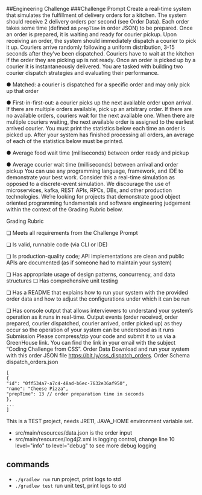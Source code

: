 ##Engineering Challenge
###Challenge Prompt
Create a real-time system that simulates the fulfillment of delivery orders for a kitchen. The system should receive 2 delivery orders per second (see Order Data). Each order takes some time (defined as `prepTime` in order JSON) to be prepared. Once an order is prepared, it is waiting and ready for courier pickup.
Upon receiving an order, the system should immediately dispatch a courier to pick it up. Couriers arrive randomly following a uniform distribution, 3-15 seconds after they’ve been dispatched. Couriers have to wait at the kitchen if the order they are picking up is not ready. Once an order is picked up by a courier it is instantaneously delivered.
You are tasked with building two courier dispatch strategies and evaluating their performance.

● Matched: a courier is dispatched for a specific order and may only pick up that order 

● First-in-first-out: a courier picks up the next available order upon arrival. If there are multiple orders available, pick up an arbitrary order. If there are no available orders, couriers wait for the next available one. When there are multiple couriers waiting, the next available order is assigned to the earliest arrived courier.
You must print the statistics below each time an order is picked up. After your system has finished processing all orders, an average of each of the statistics below must be printed.

● Average food wait time (milliseconds) between order ready and pickup 

● Average courier wait time (milliseconds) between arrival and order pickup
You can use any programming language, framework, and IDE to demonstrate your best work. Consider this a real-time simulation as opposed to a discrete-event simulation.
We discourage the use of microservices, kafka, REST APIs, RPCs, DBs, and other production technologies. We’re looking for projects that demonstrate good object oriented programming fundamentals and software engineering judgement within the context of the Grading Rubric below.

Grading Rubric

❏ Meets all requirements from the Challenge Prompt

❏ Is valid, runnable code (via CLI or IDE)

❏ Is production-quality code; API implementations are clean and public APIs are documented (as if someone had to maintain your system)

❏ Has appropriate usage of design patterns, concurrency, and data structures ❏ Has comprehensive unit testing

❏ Has a README that explains how to run your system with the provided order data and how to adjust the configurations under which it can be run

❏ Has console output that allows interviewers to understand your system’s operation as it runs in real-time. Output events (order received, order prepared, courier dispatched, courier arrived, order picked up) as they occur so the operation of your system can be understood as it runs
Submission
Please compress/zip your code and submit it to us via a GreenHouse link. You can find the link in your email with the subject “Coding Challenge from CSS”.
Order Data
Download and run your system with this order JSON file https://bit.ly/css_dispatch_orders. Order Schema
dispatch_orders.json
```
[
{
"id": "0ff534a7-a7c4-48ad-b6ec-7632e36af950",
"name": "Cheese Pizza",
"prepTime": 13 // order preparation time in seconds
},
...
]

```

This is a TEST project, needs JRE11, JAVA_HOME environment variable set.

* src/main/resources/data.json is the order input 
* src/main/resources/log4j2.xml is logging control, change line 10 level="info" to level="debug" to see more debug logging

## commands

 * `./gradlew run`     run project, print logs to std
 * `./gradlew test`    run unit test, print logs to std
